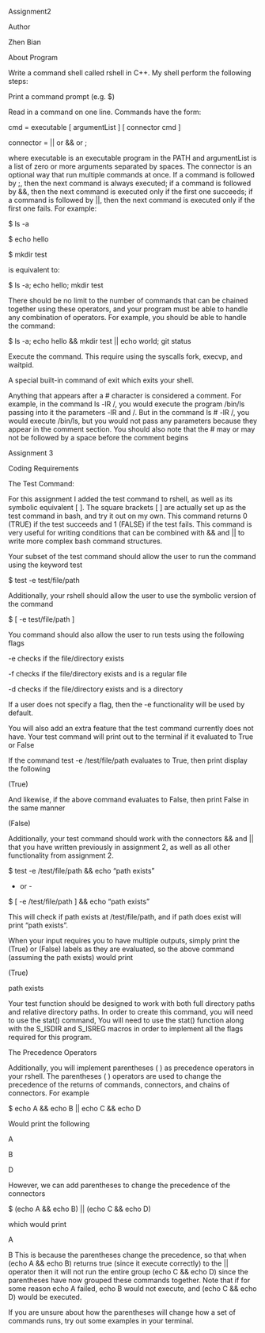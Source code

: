 Assignment2

Author

Zhen Bian

About Program

Write a command shell called rshell in C++. My shell perform the following steps:

Print a command prompt (e.g. $)

Read in a command on one line. Commands have the form:

cmd = executable [ argumentList ] [ connector cmd ]

connector = || or && or ;

where executable is an executable program in the PATH and argumentList is a list of zero or more arguments separated by spaces. The connector is an optional way that run multiple commands at once. If a command is followed by ;, then the next command is always executed; if a command is followed by &&, then the next command is executed only if the first one succeeds; if a command is followed by ||, then the next command is executed only if the first one fails. For example:

$ ls -a

$ echo hello

$ mkdir test

is equivalent to:

$ ls -a; echo hello; mkdir test

There should be no limit to the number of commands that can be chained together using these operators, and your program must be able to handle any combination of operators. For example, you should be able to handle the command:

$ ls -a; echo hello && mkdir test || echo world; git status

Execute the command. This require using the syscalls fork, execvp, and waitpid.

A special built-in command of exit which exits your shell.

Anything that appears after a # character is considered a comment. For example, in the command ls -lR /, you would execute the program /bin/ls passing into it the parameters -lR and /. But in the command ls # -lR /, you would execute /bin/ls, but you would not pass any parameters because they appear in the comment section. You should also note that the # may or may not be followed by a space before the comment begins

Assignment 3

Coding Requirements

The Test Command:

For this assignment I added the test command to rshell, as well as its symbolic equivalent [ ]. The square brackets [ ] are actually set up as the test command in bash, and try it out on my own. This command returns 0 (TRUE) if the test succeeds and 1 (FALSE) if the test fails. This command is very useful for writing conditions that can be combined with && and || to write more complex bash command structures.

Your subset of the test command should allow the user to run the command using the keyword test

$ test -e test/file/path

Additionally, your rshell should allow the user to use the symbolic version of the command

$ [ -e test/file/path ]

You command should also allow the user to run tests using the following flags

-e checks if the file/directory exists

-f checks if the file/directory exists and is a regular file

-d checks if the file/directory exists and is a directory

If a user does not specify a flag, then the -e functionality will be used by default.

You will also add an extra feature that the test command currently does not have. Your test command will print out to the terminal if it evaluated to True or False

If the command test -e /test/file/path evaluates to True, then print display the following

(True)

And likewise, if the above command evaluates to False, then print False in the same manner

(False)

Additionally, your test command should work with the connectors && and || that you have written previously in assignment 2, as well as all other functionality from assignment 2.

$ test -e /test/file/path && echo “path exists”

- or -

$ [ -e /test/file/path ] && echo “path exists”

This will check if path exists at /test/file/path, and if path does exist will print “path exists”.

When your input requires you to have multiple outputs, simply print the (True) or (False) labels as they are evaluated, so the above command (assuming the path exists) would print

(True)

path exists

Your test function should be designed to work with both full directory paths and relative directory paths. In order to create this command, you will need to use the stat() command, You will need to use the stat() function along with the S_ISDIR and S_ISREG
macros in order to implement all the flags required for this program.

The Precedence Operators

Additionally, you will implement parentheses ( ) as precedence operators in your rshell. The parentheses ( ) operators are used to change the precedence of the returns of commands, connectors, and chains of connectors. For example

$ echo A && echo B || echo C && echo D

Would print the following

A

B

D

However, we can add parentheses to change the precedence of the connectors

$ (echo A && echo B) || (echo C && echo D)

which would print

A

B
This is because the parentheses change the precedence, so that when (echo A && echo B) returns true (since it execute correctly) to the || operator then it will not run the entire group (echo C && echo D) since the parentheses have now grouped these commands together. Note that if for some reason echo A failed, echo B would not execute, and (echo C && echo D) would be executed.

If you are unsure about how the parentheses will change how a set of commands runs, try out some examples in your terminal.
